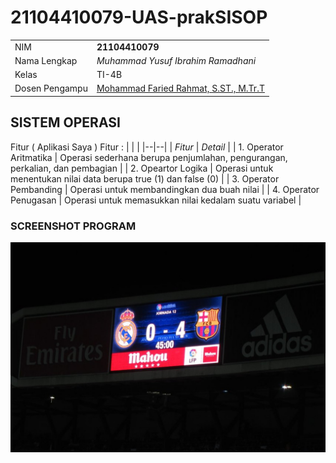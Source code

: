 # 21104410079-UAS-prakSISOP

|  |  |
|--|--|
| NIM | **21104410079** |
| Nama Lengkap | *Muhammad Yusuf Ibrahim Ramadhani* |
| Kelas | TI-4B |
| Dosen Pengampu | [Mohammad Faried Rahmat, S.ST., M.Tr.T](https://github.com/mrhmt80) |

## SISTEM OPERASI
Fitur ( Aplikasi Saya )
Fitur : 
|  |  |
|--|--|
| *Fitur* | *Detail* |
| 1. Operator Aritmatika | Operasi sederhana berupa penjumlahan, pengurangan, perkalian, dan pembagian |
| 2. Opeartor Logika | Operasi untuk menentukan nilai data berupa true (1) dan false (0) |
| 3. Operator Pembanding | Operasi untuk membandingkan dua buah nilai |
| 4. Operator Penugasan | Operasi untuk memasukkan nilai kedalam suatu variabel |

### SCREENSHOT PROGRAM
![Aplikasi Gue](https://github.com/vierynugroho/UAS-praktikum_SistemOperasi/blob/main/BG-Barca.jpg?raw=true)
